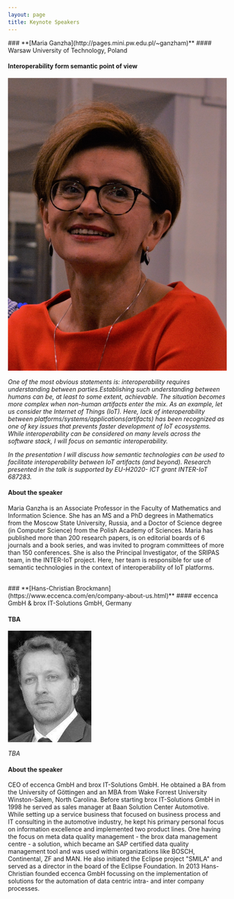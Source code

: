 ```yaml
---
layout: page
title: Keynote Speakers
---
```


<div id="MariaGanzha"/>
### **[Maria Ganzha](http://pages.mini.pw.edu.pl/~ganzham)** 
#### Warsaw University of Technology, Poland

#### **Interoperability form semantic point of view**

<img class="keynote-photo" src="/resources/MariaGanzha.jpg"/>

<p class="text-justify"><i>One of the most obvious statements is: interoperability requires understanding between parties.Establishing such understanding between humans can be, at least to some extent, achievable. The situation becomes more complex when non-human artifacts enter the mix. As an example, let us consider the Internet of Things (IoT). Here, lack of interoperability between platforms/systems/applications(artifacts) has been recognized as one of key issues that prevents faster development of IoT ecosystems. While interoperability can be considered on many levels across the software stack, I will focus on semantic interoperability.</i></p>
<p class="text-justify"><i>In the presentation I will discuss how semantic technologies can be used to facilitate interoperability between IoT artifacts (and beyond). Research presented in the talk is supported by EU-H2020- ICT grant INTER-IoT 687283.</i></p>

#### About the speaker

<p class="text-justify">Maria Ganzha is an Associate Professor in the Faculty of Mathematics and Information Science. She has an MS and a PhD degrees in Mathematics from the Moscow State University, Russia, and a Doctor of Science degree (in Computer Science) from the Polish Academy of Sciences. Maria has published more than 200 research papers, is on editorial boards of 6 journals and a book series, and was invited to program committees of more than 150 conferences. She is also the Principal Investigator, of the SRIPAS team, in the INTER-IoT project. Here, her team is responsible for use of semantic technologies in the context of interoperability of IoT platforms.</p>

<br/>

<div id="Hans-ChristianBrockmann"/>
### **[Hans-Christian Brockmann](https://www.eccenca.com/en/company-about-us.html)** 
#### eccenca GmbH & brox IT-Solutions GmbH, Germany

#### **TBA**

<img class="keynote-photo" src="/resources/Hans-ChristianBrockmann.jpg"/>

<p class="text-justify"><i>TBA</i></p>

#### About the speaker

<p class="text-justify">CEO of eccenca GmbH and brox IT-Solutions GmbH. He obtained a BA from the University of Göttingen and an MBA from Wake Forrest University Winston-Salem, North Carolina. Before starting brox IT-Solutions GmbH in 1998 he served as sales manager at Baan Solution Center Automotive. While setting up a service business that focused on business process and IT consulting in the automotive industry, he kept his primary personal focus on information excellence and implemented two product lines. One having the focus on meta data quality management - the brox data management centre - a solution, which became an SAP certified data quality management tool and was used within organizations like BOSCH, Continental, ZF and MAN. He also initiated the Eclipse project "SMILA" and served as a director in the board of the Eclipse Foundation. In 2013 Hans-Christian founded eccenca GmbH focussing on the implementation of solutions for the automation of data  centric intra- and inter company processes.</p>

<br/>
